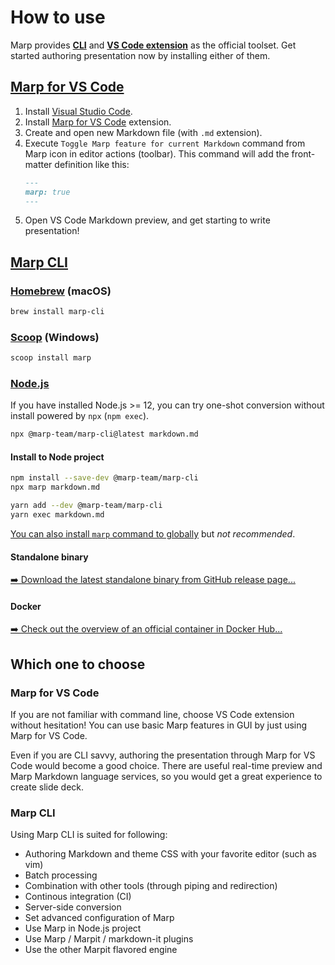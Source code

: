 # How to use

Marp provides **[CLI][marp cli]** and **[VS Code extension][marp for vs code]** as the official toolset. Get started authoring presentation now by installing either of them.

## [Marp for VS Code]

1. Install [Visual Studio Code].
2. Install [Marp for VS Code] extension.
3. Create and open new Markdown file (with `.md` extension).
4. Execute `Toggle Marp feature for current Markdown` command from Marp icon in editor actions (toolbar). This command will add the front-matter definition like this:
   ```markdown
   ---
   marp: true
   ---
   ```
5. Open VS Code Markdown preview, and get starting to write presentation!

[visual studio code]: https://code.visualstudio.com/
[marp for vs code]: https://marketplace.visualstudio.com/items?itemName=marp-team.marp-vscode

## [Marp CLI]

[marp cli]: https://github.com/marp-team/marp-cli

### [Homebrew](https://brew.sh/) (macOS)

```bash
brew install marp-cli
```

### [Scoop](https://scoop.sh/) (Windows)

```bash
scoop install marp
```

### [Node.js](https://nodejs.org/)

If you have installed Node.js >= 12, you can try one-shot conversion without install powered by `npx` (`npm exec`).

```bash
npx @marp-team/marp-cli@latest markdown.md
```

#### Install to Node project

```bash
npm install --save-dev @marp-team/marp-cli
npx marp markdown.md
```

```bash
yarn add --dev @marp-team/marp-cli
yarn exec markdown.md
```

[You can also install `marp` command to globally](https://github.com/marp-team/marp-cli#global-installation) but _not recommended_.

#### Standalone binary

[➡️ Download the latest standalone binary from GitHub release page...][standalone binary]

[standalone binary]: https://github.com/marp-team/marp-cli/releases

#### Docker

[➡️ Check out the overview of an official container in Docker Hub...][docker]

[docker]: https://hub.docker.com/r/marpteam/marp-cli/

## Which one to choose

### Marp for VS Code

If you are not familiar with command line, choose VS Code extension without hesitation! You can use basic Marp features in GUI by just using Marp for VS Code.

Even if you are CLI savvy, authoring the presentation through Marp for VS Code would become a good choice. There are useful real-time preview and Marp Markdown language services, so you would get a great experience to create slide deck.

### Marp CLI

Using Marp CLI is suited for following:

- Authoring Markdown and theme CSS with your favorite editor (such as vim)
- Batch processing
- Combination with other tools (through piping and redirection)
- Continous integration (CI)
- Server-side conversion
- Set advanced configuration of Marp
- Use Marp in Node.js project
- Use Marp / Marpit / markdown-it plugins
- Use the other Marpit flavored engine
